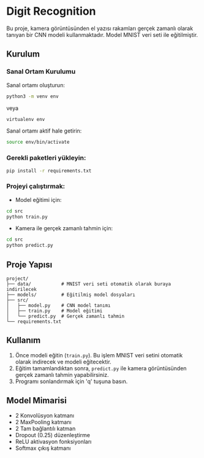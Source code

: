 # Digit Recognition

Bu proje, kamera görüntüsünden el yazısı rakamları gerçek zamanlı olarak tanıyan bir CNN modeli kullanmaktadır. Model MNIST veri seti ile eğitilmiştir.

## Kurulum

### Sanal Ortam Kurulumu

Sanal ortamı oluşturun:
```bash
python3 -m venv env
``` 
veya
```bash
virtualenv env
```

Sanal ortamı aktif hale getirin:
```bash
source env/bin/activate
```

### Gerekli paketleri yükleyin:
```bash
pip install -r requirements.txt
```

### Projeyi çalıştırmak:

- Model eğitimi için:
```bash
cd src
python train.py
```

- Kamera ile gerçek zamanlı tahmin için:
```bash
cd src
python predict.py
```

## Proje Yapısı

```
project/
├── data/           # MNIST veri seti otomatik olarak buraya indirilecek
├── models/         # Eğitilmiş model dosyaları
├── src/
│   ├── model.py    # CNN model tanımı
│   ├── train.py    # Model eğitimi
│   └── predict.py  # Gerçek zamanlı tahmin
└── requirements.txt
```

## Kullanım

1. Önce modeli eğitin (`train.py`). Bu işlem MNIST veri setini otomatik olarak indirecek ve modeli eğitecektir.
2. Eğitim tamamlandıktan sonra, `predict.py` ile kamera görüntüsünden gerçek zamanlı tahmin yapabilirsiniz.
3. Programı sonlandırmak için 'q' tuşuna basın.

## Model Mimarisi

- 2 Konvolüsyon katmanı
- 2 MaxPooling katmanı
- 2 Tam bağlantılı katman
- Dropout (0.25) düzenleştirme
- ReLU aktivasyon fonksiyonları
- Softmax çıkış katmanı 